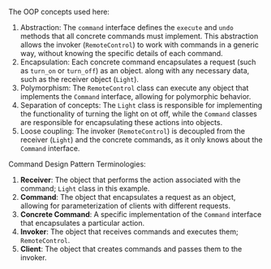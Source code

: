 The OOP concepts used here:
1. Abstraction: The `command` interface defines the `execute` and `undo` methods that all concrete commands must implement. This abstraction allows the invoker (`RemoteControl`) to work with commands in a generic way, without knowing the specific details of each command.
2. Encapsulation: Each concrete command encapsulates a request (such as `turn_on` or `turn_off`) as an object. along with any necessary data, such as the receiver object (`Light`).
3. Polymorphism: The `RemoteControl` class can execute any object that implements the `Command` interface, allowing for polymorphic behavior.
4. Separation of concepts: The `Light` class is responsible for implementing the functionality of turning the light on ot off, while the `Command` classes are responsible for encapsulating these actions into objects.
5. Loose coupling: The invoker (`RemoteControl`) is decoupled from the receiver (`Light`) and the concrete commands, as it only knows about the `Command` interface.

Command Design Pattern Terminologies:
1. **Receiver**: The object that performs the action associated with the command; `Light` class in this example.
2. **Command**: The object that encapsulates a request as an object, allowing for parameterization of clients with different requests.
3. **Concrete Command**: A specific implementation of the `Command` interface that encapsulates a particular action.
4. **Invoker**: The object that receives commands and executes them; `RemoteControl`.
5. **Client**: The object that creates commands and passes them to the invoker.

